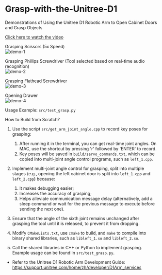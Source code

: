 # Grasp-with-the-Unitree-D1

Demonstrations of Using the Unitree D1 Robotic Arm to Open Cabinet Doors and Grasp Objects

[Click here to watch the video](https://www.bilibili.com/video/BV1kYCUYoE1Q)

Grasping Scissors (5x Speed)  
![demo-1](docs/demo-1.gif)

Grasping Phillips Screwdriver (Tool selected based on real-time audio recognition)  
![demo-2](docs/demo-2.gif)

Grasping Flathead Screwdriver  
![demo-3](docs/demo-3.gif)

Opening Drawer  
![demo-4](docs/demo-4.gif)

Usage Example: `src/test_grasp.py`

How to Build from Scratch?

1. Use the script `src/get_arm_joint_angle.cpp` to record key poses for grasping:
   1. After running it in the terminal, you can get real-time joint angles. On MAC, use the shortcut by pressing 'r' followed by 'ENTER' to record.
   2. Key poses will be saved in `build/servo_commands.txt`, which can be copied into multi-joint angle control programs, such as `left_1.cpp`.
   
2. Implement multi-joint angle control for grasping, split into multiple stages (e.g., opening the left cabinet door is split into `left_1.cpp` and `left_2.cpp`) because:
   1. It makes debugging easier;
   2. Increases the accuracy of grasping;
   3. Helps alleviate communication message delay (alternatively, add a sleep command or wait for the previous message to execute before sending the next one).
   
3. Ensure that the angle of the sixth joint remains unchanged after grasping the tool until it is released, to prevent it from dropping.

4. Modify `CMakeLists.txt`, use `cmake` to build, and `make` to compile into binary shared libraries, such as `libleft_1.so` and `libleft_2.so`.

5. Call the shared libraries in C++ or Python to implement grasping. Example usage can be found in `src/test_grasp.py`.

- Refer to the Unitree D1 Robotic Arm Development Guide: https://support.unitree.com/home/zh/developer/D1Arm_services
